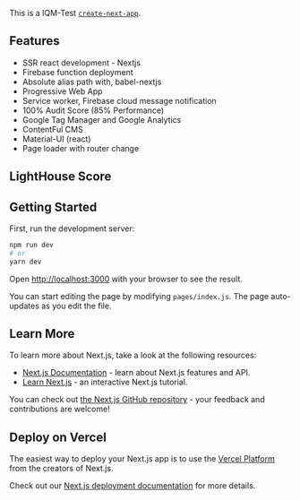 This is a IQM-Test [`create-next-app`](https://github.com/vercel/next.js/tree/canary/packages/create-next-app).

## Features

- SSR react development - Nextjs
- Firebase function deployment
- Absolute alias path with, babel-nextjs
- Progressive Web App
- Service worker, Firebase cloud message notification
- 100% Audit Score (85% Performance)
- Google Tag Manager and Google Analytics
- ContentFul CMS
- Material-UI (react)
- Page loader with router change

## LightHouse Score


## Getting Started

First, run the development server:

```bash
npm run dev
# or
yarn dev
```

Open [http://localhost:3000](http://localhost:3000) with your browser to see the result.

You can start editing the page by modifying `pages/index.js`. The page auto-updates as you edit the file.

## Learn More

To learn more about Next.js, take a look at the following resources:

- [Next.js Documentation](https://nextjs.org/docs) - learn about Next.js features and API.
- [Learn Next.js](https://nextjs.org/learn) - an interactive Next.js tutorial.

You can check out [the Next.js GitHub repository](https://github.com/vercel/next.js/) - your feedback and contributions are welcome!

## Deploy on Vercel

The easiest way to deploy your Next.js app is to use the [Vercel Platform](https://vercel.com/import?utm_medium=default-template&filter=next.js&utm_source=create-next-app&utm_campaign=create-next-app-readme) from the creators of Next.js.

Check out our [Next.js deployment documentation](https://nextjs.org/docs/deployment) for more details.
